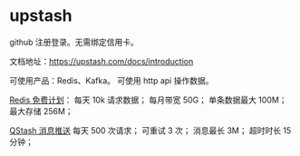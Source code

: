 # upstash

github 注册登录。无需绑定信用卡。

文档地址：https://upstash.com/docs/introduction

可使用产品：Redis、Kafka。
可使用 http api 操作数据。

[Redis 免费计划](https://upstash.com/pricing)：
每天 10k 请求数据；
每月带宽 50G；
单条数据最大 100M；
最大存储 256M；

[QStash 消息推送](https://upstash.com/pricing/qstash)
每天 500 次请求；
可重试 3 次；
消息最长 3M；
超时时长 15分钟；